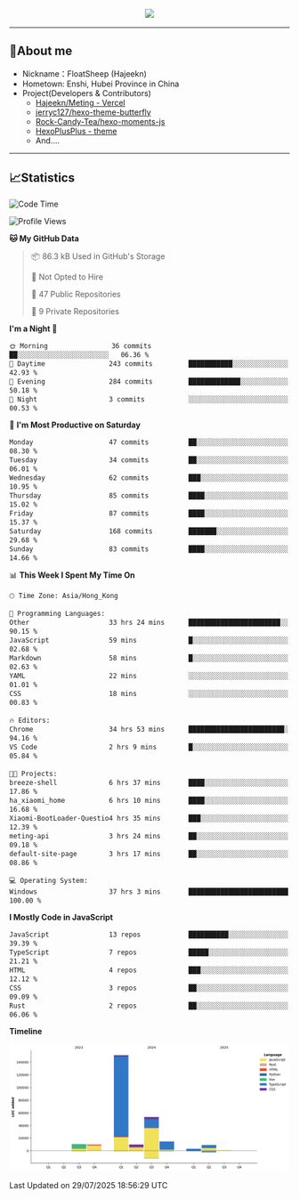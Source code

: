<p align="center">
   <a href="https://git.io/typing-svg"><img src="https://readme-typing-svg.demolab.com?font=Fira+Code&pause=1000&color=F7DD11&center=true&vCenter=true&width=435&lines=Floating+in+the+clouds~;I'm+glad+to+meet+you+again" /></a>
</p>

---

## 🥱About me

- Nickname：FloatSheep (Hajeekn)
- Hometown: Enshi, Hubei Province in China
- Project(Developers & Contributors)
   - [Hajeekn/Meting - Vercel](https://github.com/hajeekn/vercel-meting)
   - [jerryc127/hexo-theme-butterfly](https://github.com/jerryc127/hexo-theme-butterfly)
   - [Rock-Candy-Tea/hexo-moments-js](https://github.com/Rock-Candy-Tea/hexo-moments-js)
   - [HexoPlusPlus - theme](https://github.com/HexoPlusPlus/HexoPlusPlus)
   - And....

---

## 📈Statistics

<!--START_SECTION:waka-->
![Code Time](http://img.shields.io/badge/Code%20Time-493%20hrs%204%20mins-blue)

![Profile Views](http://img.shields.io/badge/Profile%20Views-1-blue)

**🐱 My GitHub Data** 

> 📦 86.3 kB Used in GitHub's Storage 
 > 
> 🚫 Not Opted to Hire
 > 
> 📜 47 Public Repositories 
 > 
> 🔑 9 Private Repositories 
 > 
**I'm a Night 🦉** 

```text
🌞 Morning                36 commits          ██░░░░░░░░░░░░░░░░░░░░░░░   06.36 % 
🌆 Daytime                243 commits         ███████████░░░░░░░░░░░░░░   42.93 % 
🌃 Evening                284 commits         █████████████░░░░░░░░░░░░   50.18 % 
🌙 Night                  3 commits           ░░░░░░░░░░░░░░░░░░░░░░░░░   00.53 % 
```
📅 **I'm Most Productive on Saturday** 

```text
Monday                   47 commits          ██░░░░░░░░░░░░░░░░░░░░░░░   08.30 % 
Tuesday                  34 commits          ██░░░░░░░░░░░░░░░░░░░░░░░   06.01 % 
Wednesday                62 commits          ███░░░░░░░░░░░░░░░░░░░░░░   10.95 % 
Thursday                 85 commits          ████░░░░░░░░░░░░░░░░░░░░░   15.02 % 
Friday                   87 commits          ████░░░░░░░░░░░░░░░░░░░░░   15.37 % 
Saturday                 168 commits         ███████░░░░░░░░░░░░░░░░░░   29.68 % 
Sunday                   83 commits          ████░░░░░░░░░░░░░░░░░░░░░   14.66 % 
```


📊 **This Week I Spent My Time On** 

```text
🕑︎ Time Zone: Asia/Hong_Kong

💬 Programming Languages: 
Other                    33 hrs 24 mins      ███████████████████████░░   90.15 % 
JavaScript               59 mins             █░░░░░░░░░░░░░░░░░░░░░░░░   02.68 % 
Markdown                 58 mins             █░░░░░░░░░░░░░░░░░░░░░░░░   02.63 % 
YAML                     22 mins             ░░░░░░░░░░░░░░░░░░░░░░░░░   01.01 % 
CSS                      18 mins             ░░░░░░░░░░░░░░░░░░░░░░░░░   00.83 % 

🔥 Editors: 
Chrome                   34 hrs 53 mins      ████████████████████████░   94.16 % 
VS Code                  2 hrs 9 mins        █░░░░░░░░░░░░░░░░░░░░░░░░   05.84 % 

🐱‍💻 Projects: 
breeze-shell             6 hrs 37 mins       ████░░░░░░░░░░░░░░░░░░░░░   17.86 % 
ha_xiaomi_home           6 hrs 10 mins       ████░░░░░░░░░░░░░░░░░░░░░   16.68 % 
Xiaomi-BootLoader-Questio4 hrs 35 mins       ███░░░░░░░░░░░░░░░░░░░░░░   12.39 % 
meting-api               3 hrs 24 mins       ██░░░░░░░░░░░░░░░░░░░░░░░   09.18 % 
default-site-page        3 hrs 17 mins       ██░░░░░░░░░░░░░░░░░░░░░░░   08.86 % 

💻 Operating System: 
Windows                  37 hrs 3 mins       █████████████████████████   100.00 % 
```

**I Mostly Code in JavaScript** 

```text
JavaScript               13 repos            ██████████░░░░░░░░░░░░░░░   39.39 % 
TypeScript               7 repos             █████░░░░░░░░░░░░░░░░░░░░   21.21 % 
HTML                     4 repos             ███░░░░░░░░░░░░░░░░░░░░░░   12.12 % 
CSS                      3 repos             ██░░░░░░░░░░░░░░░░░░░░░░░   09.09 % 
Rust                     2 repos             ██░░░░░░░░░░░░░░░░░░░░░░░   06.06 % 
```



**Timeline**

![Lines of Code chart](https://raw.githubusercontent.com/FloatSheep/FloatSheep/main/assets/bar_graph.png)


 Last Updated on 29/07/2025 18:56:29 UTC
<!--END_SECTION:waka-->

